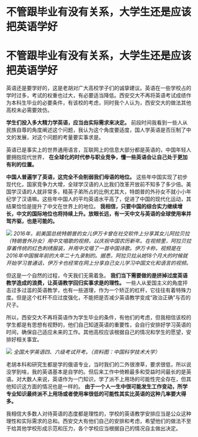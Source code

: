 # 不管跟毕业有没有关系，大学生还是应该把英语学好

# 不管跟毕业有没有关系，大学生还是应该把英语学好

英语还是要学好的，这是老胡对广大高校学子们的诚挚建议。英语在一些学校占的学时过多，考试的权重也过大，有必要适当降低。西安交大不再将英语考试成绩作为本科生毕业的必要条件，有该校的考虑，同时我个人认为，西安交大的做法其他高校未必需要效仿。

**学生们投入多大精力学英语，应当由实际需求来决定。**
前段时间我看到一些人从民族自尊的角度阐述这个问题，我认为这个角度要适度，国人学英语是否压制了中文的发展，对这个问题的考量要实事求是。

英语已是事实上的世界通用语言，互联网上的信息大部分都是英语的，中国年轻人要拥抱现代世界，
**在全球化的时代参与职业竞争，懂一些英语会让自己处于更加有利的位置。**

**中国人普遍学了英语，这完全不会削弱我们母语的地位。**
这些年中国实现了初步现代化，国家竞争力大增，全球学汉语的人比我们改革开放前不知多了多少倍。美国学汉语的人就非常多，精英子弟所占的比例尤其大，特朗普的外孙女不就小小年纪学了汉语嘛。这些年中国人的平均英语水平高了，促进了中国的现代化运动，其结果恰恰是提升了中文在世界上的地位。
**我相信，只要中国的综合实力继续增长，中文的国际地位也将持续上升。放眼长远，有一天中文与英语的全球使用率并驾齐驱，也是可能的。**

![](https://inews.gtimg.com/om_bt/OGt5fBrvwNC4avQ7-qktFDwIfdMlquyy9i1M6cnCEyntAAA/1000)
_2016年，前美国总统特朗普的女儿伊万卡曾在社交软件上分享其女儿阿拉贝拉（特朗普外孙女）用中文唱歌的视频，以庆祝中国农历新年。在视频里，阿拉贝拉穿着传统的红色刺绣服装，并用中文唱了一首中国诗歌。伊万卡称，视频是在2016年中国猴年前的大年二十九录制的。据悉，阿拉贝拉从她18个月大的时候就开始学习普通话，伊万卡也经常在网上分享自己女儿学习中国文化和语言的视频。_

但这是一个自然的过程，今天我们无需着急。 **我们当下需要做的是挤掉过度英语教学造成的浪费，让英语教学回归实事求是的理性。**
一些人从爱国主义的角度抨击过多过滥的英语教学，也有一些道理，作为一个矫正的杠杆，它往往有着特殊力度。但是这个杠杆不应过度强化，不能把是否减少英语教学变成“政治正确”与否的尺子。

所以，西安交大不再将英语作为学生毕业的条件，有他们的考虑，但我相信该校的学生都是有思想有视野的，他们自己知道英语的重要性，会自行安排好学习英语的时间，确保自己适应未来的工作。其他高校应该根据自己的情况和学生的愿望，安排好相关事宜。

![](https://inews.gtimg.com/om_bt/OYa0LYyfnZb3yzJ7PTyNCh7rBw4cQ0nwiSLhSo52DU3AkAA/1000)
_全国大学英语四、六级考试开考。（资料图：中国科学技术大学）_

老胡本科和研究生都是学的俄语专业，当时我们的二外很潦草，要求很低，所以说没学到啥，我的英语基本是自学的。但后来工作中倚赖最多和受益时间最长的是英语。对大数人来说，英语作为一门知识，学了派不上用场的可能性完全存在，但其他知识这方面的情况也是一样的。
**由于一个人一生中很可能发生工作变动，所学专业知识最终派不上用场或者使用率很低的可能性其实比英语的这种几率要大得多。**

我相信大多数人对待英语的态度都是理性的，学校的英语教学安排应当是公众这种理性和实际需求的总和。西安交大有他们自己的安排和考虑，希望他们的做法不至于给其他学校形成示范和压力，各个学校应当根据自己的情况自主做出决定。

